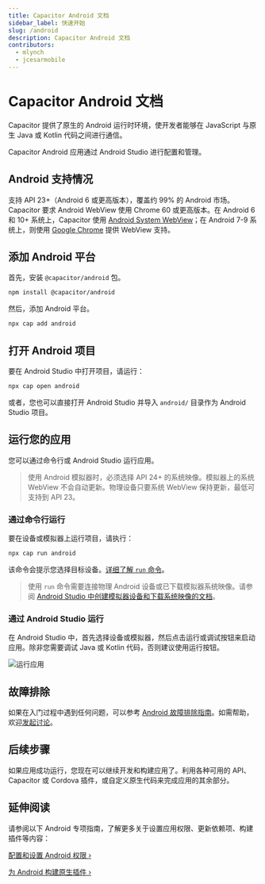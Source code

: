```yaml
---
title: Capacitor Android 文档
sidebar_label: 快速开始
slug: /android
description: Capacitor Android 文档
contributors:
  - mlynch
  - jcesarmobile
---
```


# Capacitor Android 文档

Capacitor 提供了原生的 Android 运行时环境，使开发者能够在 JavaScript 与原生 Java 或 Kotlin 代码之间进行通信。

Capacitor Android 应用通过 Android Studio 进行配置和管理。

## Android 支持情况

支持 API 23+（Android 6 或更高版本），覆盖约 99% 的 Android 市场。Capacitor 要求 Android WebView 使用 Chrome 60 或更高版本。在 Android 6 和 10+ 系统上，Capacitor 使用 [Android System WebView](https://play.google.com/store/apps/details?id=com.google.android.webview)；在 Android 7-9 系统上，则使用 [Google Chrome](https://play.google.com/store/apps/details?id=com.android.chrome) 提供 WebView 支持。

## 添加 Android 平台

首先，安装 `@capacitor/android` 包。

```bash
npm install @capacitor/android
```

然后，添加 Android 平台。

```bash
npx cap add android
```

## 打开 Android 项目

要在 Android Studio 中打开项目，请运行：

```bash
npx cap open android
```

或者，您也可以直接打开 Android Studio 并导入 `android/` 目录作为 Android Studio 项目。

## 运行您的应用

您可以通过命令行或 Android Studio 运行应用。

> 使用 Android 模拟器时，必须选择 API 24+ 的系统映像。模拟器上的系统 WebView 不会自动更新。物理设备只要系统 WebView 保持更新，最低可支持到 API 23。

### 通过命令行运行

要在设备或模拟器上运行项目，请执行：

```bash
npx cap run android
```

该命令会提示您选择目标设备。[详细了解 `run` 命令](/cli/commands/run.md)。

> 使用 `run` 命令需要连接物理 Android 设备或已下载模拟器系统映像。请参阅 [Android Studio 中创建模拟器设备和下载系统映像的文档](https://developer.android.com/studio/run/managing-avds)。

### 通过 Android Studio 运行

在 Android Studio 中，首先选择设备或模拟器，然后点击运行或调试按钮来启动应用。除非您需要调试 Java 或 Kotlin 代码，否则建议使用运行按钮。

![运行应用](../../../static/img/v6/docs/android/running.png)

## 故障排除

如果在入门过程中遇到任何问题，可以参考 [Android 故障排除指南](/main/android/troubleshooting.md)。如需帮助，欢迎[发起讨论](https://github.com/ionic-team/capacitor/discussions/)。

## 后续步骤

如果应用成功运行，您现在可以继续开发和构建应用了。利用各种可用的 API、Capacitor 或 Cordova 插件，或自定义原生代码来完成应用的其余部分。

## 延伸阅读

请参阅以下 Android 专项指南，了解更多关于设置应用权限、更新依赖项、构建插件等内容：

[配置和设置 Android 权限 &#8250;](/main/android/configuration.md)

[为 Android 构建原生插件 &#8250;](/plugins/creating-plugins/android-guide.md)